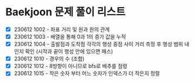 # Baekjoon 문제 풀이 리스트

- [X] 230612 1002 - 좌표 거리 및 원과 원의 관계
- [X] 230612 1003 - 배열을 통해 0과 1의 증가 값을 누적
- [X] 230612 1004 - 출발점과 도착점 각각의 행성 중점 사이 거리 측정 후 행성 범위 내 인지 확인 (시작과 끝이 행성 안에 있으면 패스)
- [X] 230612 1010 - 경우의 수 (조합)
- [X] 230612 1012 - 8방향이 아니므로 bfs로 배추를 점령
- [X] 230612 1015 - 작은 숫자 부터 어느 숫자가 인덱스가 더 작은지 정렬
